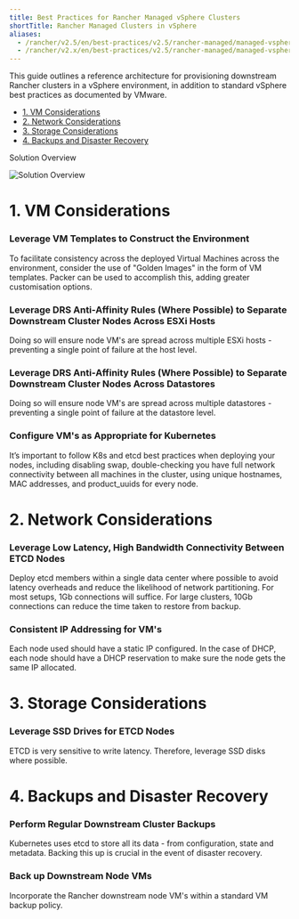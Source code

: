```yaml
---
title: Best Practices for Rancher Managed vSphere Clusters
shortTitle: Rancher Managed Clusters in vSphere
aliases:
  - /rancher/v2.5/en/best-practices/v2.5/rancher-managed/managed-vsphere
  - /rancher/v2.x/en/best-practices/v2.5/rancher-managed/managed-vsphere/
---
```


This guide outlines a reference architecture for provisioning downstream Rancher clusters in a vSphere environment, in addition to standard vSphere best practices as documented by VMware.

- [1. VM Considerations](#1-vm-considerations)
- [2. Network Considerations](#2-network-considerations)
- [3. Storage Considerations](#3-storage-considerations)
- [4. Backups and Disaster Recovery](#4-backups-and-disaster-recovery)

<figcaption>Solution Overview</figcaption>

![Solution Overview]({{<baseurl>}}/img/rancher/solution_overview.drawio.svg)

# 1. VM Considerations

### Leverage VM Templates to Construct the Environment

To facilitate consistency across the deployed Virtual Machines across the environment, consider the use of "Golden Images" in the form of VM templates. Packer can be used to accomplish this, adding greater customisation options.

### Leverage DRS Anti-Affinity Rules (Where Possible) to Separate Downstream Cluster Nodes Across ESXi Hosts

Doing so will ensure node VM's are spread across multiple ESXi hosts - preventing a single point of failure at the host level.

### Leverage DRS Anti-Affinity Rules (Where Possible) to Separate Downstream Cluster Nodes Across Datastores

Doing so will ensure node VM's are spread across multiple datastores - preventing a single point of failure at the datastore level.

### Configure VM's as Appropriate for Kubernetes

It’s important to follow K8s and etcd best practices when deploying your nodes, including disabling swap, double-checking you have full network connectivity between all machines in the cluster, using unique hostnames, MAC addresses, and product_uuids for every node.

# 2. Network Considerations 

### Leverage Low Latency, High Bandwidth Connectivity Between ETCD Nodes

Deploy etcd members within a single data center where possible to avoid latency overheads and reduce the likelihood of network partitioning. For most setups, 1Gb connections will suffice. For large clusters, 10Gb connections can reduce the time taken to restore from backup.

### Consistent IP Addressing for VM's

Each node used should have a static IP configured. In the case of DHCP, each node should have a DHCP reservation to make sure the node gets the same IP allocated.

# 3. Storage Considerations

### Leverage SSD Drives for ETCD Nodes

ETCD is very sensitive to write latency. Therefore, leverage SSD disks where possible. 

# 4. Backups and Disaster Recovery

### Perform Regular Downstream Cluster Backups

Kubernetes uses etcd to store all its data - from configuration, state and metadata. Backing this up is crucial in the event of disaster recovery.

### Back up Downstream Node VMs

Incorporate the Rancher downstream node VM's within a standard VM backup policy.